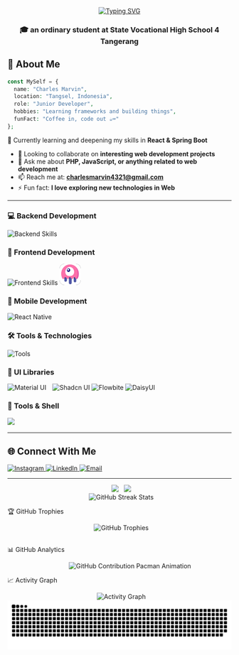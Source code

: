 <p align="center">
  <a href="https://git.io/typing-svg">
    <img src="https://readme-typing-svg.demolab.com?font=Fira+Code&weight=700&pause=1000&color=F7F7F7&center=true&vCenter=true&width=500&lines=Hii+%F0%9F%91%8B%2C+I'm+Charles+Marvin;Junior+Dev+from+Tangsel+Indonesia;Welcome+to+my+GitHub+profile+%F0%9F%94%A5" alt="Typing SVG" />
  </a>
</p>

<h3 align='center'>🎓 an ordinary student at State Vocational High School 4 Tangerang</h3>

## 🚀 About Me

```php
const MySelf = {
  name: "Charles Marvin",
  location: "Tangsel, Indonesia",
  role: "Junior Developer",
  hobbies: "Learning frameworks and building things",
  funFact: "Coffee in, code out ☕⌨️"
};
```

 🌱 Currently learning and deepening my skills in **React & Spring Boot**
- 👯 Looking to collaborate on **interesting web development projects**
- 💬 Ask me about **PHP, JavaScript, or anything related to web development**
- 📫 Reach me at: **charlesmarvin4321@gmail.com**
- ⚡ Fun fact: **I love exploring new technologies in Web**

---

### 💻 Backend Development
<div align="left">
  <img src="https://skillicons.dev/icons?i=php,laravel,java,spring,mysql,mongodb,postman,docker" alt="Backend Skills" />
</div>

### 🎨 Frontend Development
<div align="left">
  <img src="https://skillicons.dev/icons?i=html,css,js,ts,react,vue,tailwind,bootstrap," alt="Frontend Skills" />
    <img src="https://raw.githubusercontent.com/github/explore/c51b1d6b8774c1a8cf88f864b1f3e70a933d60c1/topics/livewire/livewire.png" height="48" style="border-radius:12px; background-color: #1e1e2f;" alt="Livewire" />

</div>

### 📱 Mobile Development
<div align="left">
  <img src="https://skillicons.dev/icons?i=react" alt="React Native" />
</div>

### 🛠️ Tools & Technologies
<div align="left">
  <img src="https://skillicons.dev/icons?i=git,github,figma,postman,vscode,gitlab,npm,notion" alt="Tools" />
</div>

### 🎨 UI Libraries
<div align="left">
  <img src="https://skillicons.dev/icons?i=materialui" alt="Material UI" style="margin-right: 10px;" height="40" />
   <img src="https://cdn.simpleicons.org/shadcnui/000000/ffffff" height="40" alt="Shadcn UI" />
  <img src="https://flowbite.com/docs/images/logo.svg" alt="Flowbite" height="40" />
   <img src="https://cdn.simpleicons.org/daisyui/000000/ffffff" height="40" alt="DaisyUI" />
</p>
</div>

### 🧰 Tools & Shell
<div align="left">
  <img src="https://skillicons.dev/icons?i=bash,powershell" />
</div>

---
## 🌐 Connect With Me

<div align="left">
  <a href="https://instagram.com/carlsmrvn" target="_blank">
    <img src="https://img.shields.io/badge/Instagram-E4405F?style=for-the-badge&logo=instagram&logoColor=white" alt="Instagram" />
  </a>
  <a href="#" target="_blank">
    <img src="https://img.shields.io/badge/LinkedIn-0077B5?style=for-the-badge&logo=linkedin&logoColor=white" alt="LinkedIn" />
  </a>
  <a href="mailto:charlesmarvin4321@gmail.com">
    <img src="https://img.shields.io/badge/Email-D14836?style=for-the-badge&logo=gmail&logoColor=white" alt="Email" />
  </a>
</div>

<hr>




<div align="center">
  <img height="180em" src="https://github-readme-stats.vercel.app/api?username=CarlesWebDev&show_icons=true&theme=neon&count_private=true&hide_border=true"/>
  <img height="180em" src="https://github-readme-stats.vercel.app/api/top-langs/?username=CarlesWebDev&layout=compact&langs_count=8&theme=neon&hide_border=true"/>
</div>

<div align="center">
  <img src="https://streak-stats.demolab.com/?user=CarlesWebDev&theme=blue-green&hide_border=true" alt="GitHub Streak Stats" />
</div>

🏆 GitHub Trophies
<div align="center">
  <img src="https://github-profile-trophy.vercel.app/?username=CarlesWebDev&theme=tokyonight" alt="GitHub Trophies" />
</div>

<br>

📊 GitHub Analytics
<div align="center">
  <picture>
    <source media="(prefers-color-scheme: dark)" srcset="https://raw.githubusercontent.com/CarlesWebDev/CarlesWebDev/output/dist/pacman-contribution-graph-dark.svg">
    <source media="(prefers-color-scheme: light)" srcset="https://raw.githubusercontent.com/CarlesWebDev/CarlesWebdev/output/dist/pacman-contribution-graph.svg">
    <img alt="GitHub Contribution Pacman Animation" src="https://raw.githubusercontent.com/CarlesWebDev/CarlesWebDev/output/dist/pacman-contribution-graph-dark.svg">
  </picture>
</div>

📈 Activity Graph
<div align="center">
  <img src="https://github-readme-activity-graph.vercel.app/graph?username=CarlesWebDev&theme=react-dark&hide_border=true" alt="Activity Graph" />
</div>

<img src="https://github.com/Platane/snk/raw/output/github-contribution-grid-snake.svg" alt="e" style="max-width: 100%;">










